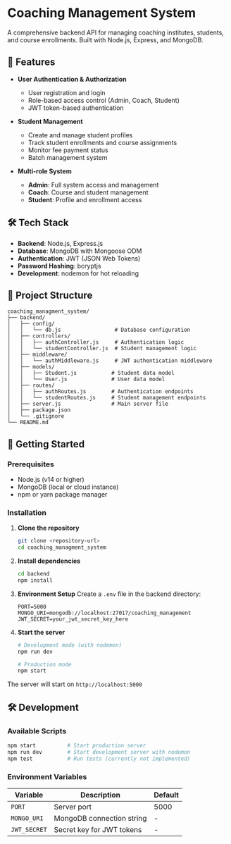 # Coaching Management System

A comprehensive backend API for managing coaching institutes, students, and course enrollments. Built with Node.js, Express, and MongoDB.

## 🚀 Features

- **User Authentication & Authorization**
  - User registration and login
  - Role-based access control (Admin, Coach, Student)
  - JWT token-based authentication

- **Student Management**
  - Create and manage student profiles
  - Track student enrollments and course assignments
  - Monitor fee payment status
  - Batch management system

- **Multi-role System**
  - **Admin**: Full system access and management
  - **Coach**: Course and student management
  - **Student**: Profile and enrollment access

## 🛠️ Tech Stack

- **Backend**: Node.js, Express.js
- **Database**: MongoDB with Mongoose ODM
- **Authentication**: JWT (JSON Web Tokens)
- **Password Hashing**: bcryptjs
- **Development**: nodemon for hot reloading

## 📁 Project Structure

```
coaching_managment_system/
├── backend/
│   ├── config/
│   │   └── db.js                 # Database configuration
│   ├── controllers/
│   │   ├── authController.js     # Authentication logic
│   │   └── studentController.js  # Student management logic
│   ├── middleware/
│   │   └── authMiddleware.js     # JWT authentication middleware
│   ├── models/
│   │   ├── Student.js           # Student data model
│   │   └── User.js              # User data model
│   ├── routes/
│   │   ├── authRoutes.js        # Authentication endpoints
│   │   └── studentRoutes.js     # Student management endpoints
│   ├── server.js                # Main server file
│   ├── package.json
│   └── .gitignore
└── README.md
```

## 🚀 Getting Started

### Prerequisites

- Node.js (v14 or higher)
- MongoDB (local or cloud instance)
- npm or yarn package manager

### Installation

1. **Clone the repository**
   ```bash
   git clone <repository-url>
   cd coaching_managment_system
   ```

2. **Install dependencies**
   ```bash
   cd backend
   npm install
   ```

3. **Environment Setup**
   Create a `.env` file in the backend directory:
   ```env
   PORT=5000
   MONGO_URI=mongodb://localhost:27017/coaching_management
   JWT_SECRET=your_jwt_secret_key_here
   ```

4. **Start the server**
   ```bash
   # Development mode (with nodemon)
   npm run dev
   
   # Production mode
   npm start
   ```

The server will start on `http://localhost:5000`



## 🛠️ Development

### Available Scripts

```bash
npm start          # Start production server
npm run dev        # Start development server with nodemon
npm test           # Run tests (currently not implemented)
```

### Environment Variables

| Variable | Description | Default |
|----------|-------------|---------|
| `PORT` | Server port | 5000 |
| `MONGO_URI` | MongoDB connection string | - |
| `JWT_SECRET` | Secret key for JWT tokens | - |


